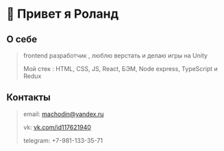 # 👋 Привет я Роланд

## О себе
>frontend разработчик , люблю верстать и делаю игры на Unity
>
>Мой стек : HTML, CSS, JS, React, БЭМ, Node express, TypeScript и Redux

## Контакты
>email: machodin@yandex.ru
>
>vk: [vk.com/id117621940](https://vk.com/id117621940)
>
>telegram: +7-981-133-35-71
